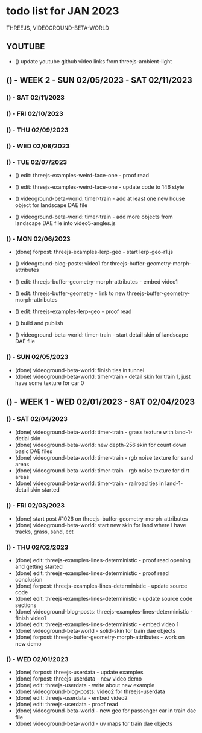 # todo list for JAN 2023

THREEJS, VIDEOGROUND-BETA-WORLD

## YOUTUBE
* () update youtube github video links from threejs-ambient-light


<!-------- ----------
-- WEEK 2
---------- --------->
## () - WEEK 2 - SUN 02/05/2023 - SAT 02/11/2023

### () - SAT 02/11/2023

### () - FRI 02/10/2023

### () - THU 02/09/2023

### () - WED 02/08/2023

### () - TUE 02/07/2023
* () edit: threejs-examples-weird-face-one - proof read
* () edit: threejs-examples-weird-face-one - update code to 146 style

* () videoground-beta-world: timer-train - add at least one new house object for landscape DAE file
* () videoground-beta-world: timer-train - add more objects from landscape DAE file into video5-angles.js

### () - MON 02/06/2023
* (done) forpost: threejs-examples-lerp-geo - start lerp-geo-r1.js

* () videoground-blog-posts: video1 for threejs-buffer-geometry-morph-attributes

* () edit: threejs-buffer-geometry-morph-attributes - embed video1
* () edit: threejs-buffer-geometry - link to new threejs-buffer-geometry-morph-attributes
* () edit: threejs-examples-lerp-geo - proof read

* () build and publish

* () videoground-beta-world: timer-train - start detail skin of landscape DAE file

### () - SUN 02/05/2023
* (done) videoground-beta-world: finish ties in tunnel
* (done) videoground-beta-world: timer-train - detail skin for train 1, just have some texture for car 0

<!-------- ----------
-- WEEK 1
---------- --------->
## () - WEEK 1 - WED 02/01/2023 - SAT 02/04/2023

### () - SAT 02/04/2023
* (done) videoground-beta-world: timer-train - grass texture with land-1-detial skin
* (done) videoground-beta-world: new depth-256 skin for count down basic DAE files
* (done) videoground-beta-world: timer-train - rgb noise texture for sand areas
* (done) videoground-beta-world: timer-train - rgb noise texture for dirt areas
* (done) videoground-beta-world: timer-train - railroad ties in land-1-detail skin started

### () - FRI 02/03/2023
* (done) start post #1026 on threejs-buffer-geometry-morph-attributes
* (done) videoground-beta-world: start new skin for land where I have tracks, grass, sand, ect

### () - THU 02/02/2023
* (done) edit: threejs-examples-lines-deterministic - proof read opening and getting started
* (done) edit: threejs-examples-lines-deterministic - proof read conclusion
* (done) forpost: threejs-examples-lines-deterministic - update source code
* (done) edit: threejs-examples-lines-deterministic - update source code sections
* (done) videoground-blog-posts: threejs-examples-lines-deterministic - finish video1
* (done) edit: threejs-examples-lines-deterministic - embed video 1
* (done) videoground-beta-world - solid-skin for train dae objects
* (done) forpost: threejs-buffer-geometry-morph-attributes - work on new demo

### () - WED 02/01/2023
* (done) forpost: threejs-userdata - update examples
* (done) forpost: threejs-userdata - new video demo
* (done) edit: threejs-userdata - write about new example
* (done) videoground-blog-posts: video2 for threejs-userdata
* (done) edit: threejs-userdata - embed video2
* (done) edit: threejs-userdata - proof read
* (done) videoground-beta-world - new geo for passenger car in train dae file
* (done) videoground-beta-world - uv maps for train dae objects
